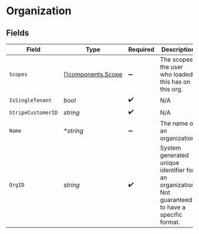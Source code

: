 # Organization


## Fields

| Field                                                                                             | Type                                                                                              | Required                                                                                          | Description                                                                                       | Example                                                                                           |
| ------------------------------------------------------------------------------------------------- | ------------------------------------------------------------------------------------------------- | ------------------------------------------------------------------------------------------------- | ------------------------------------------------------------------------------------------------- | ------------------------------------------------------------------------------------------------- |
| `Scopes`                                                                                          | [][components.Scope](../../models/components/scope.md)                                            | :heavy_minus_sign:                                                                                | The scopes the user who loaded this has on this org.                                              |                                                                                                   |
| `IsSingleTenant`                                                                                  | *bool*                                                                                            | :heavy_check_mark:                                                                                | N/A                                                                                               |                                                                                                   |
| `StripeCustomerID`                                                                                | *string*                                                                                          | :heavy_check_mark:                                                                                | N/A                                                                                               |                                                                                                   |
| `Name`                                                                                            | **string*                                                                                         | :heavy_minus_sign:                                                                                | The name of an organization.                                                                      |                                                                                                   |
| `OrgID`                                                                                           | *string*                                                                                          | :heavy_check_mark:                                                                                | System generated unique identifier for an organization. Not guaranteed to have a specific format. | org-6f706e83-0ec1-437a-9a46-7d4281eb2f39                                                          |